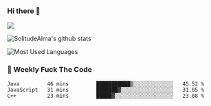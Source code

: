 ### Hi there 👋

<p>
  <a href="https://count.getloli.com/"><img src="https://count.getloli.com/get/@:solitudealma"></a>
</p>

![SolitudeAlma's github stats](https://github-readme-stats.vercel.app/api?username=solitudealma&show_icons=true&theme=radical)

![Most Used Languages](https://github-readme-stats.vercel.app/api/top-langs/?username=solitudealma&layout=compact&hide_border=true&theme=dark)
<!-- ![visitors](https://visitor-badge.glitch.me/badge?page_id=solitudealma.solitudealma.id) -->


### :dart: Weekly Fuck The Code

<!--START_SECTION:waka-->
```text
Java         46 mins         ███████████▒░░░░░░░░░░░░░   45.52 % 
JavaScript   31 mins         ███████▓░░░░░░░░░░░░░░░░░   31.05 % 
C++          23 mins         █████▓░░░░░░░░░░░░░░░░░░░   23.08 % 
```
<!--END_SECTION:waka-->
